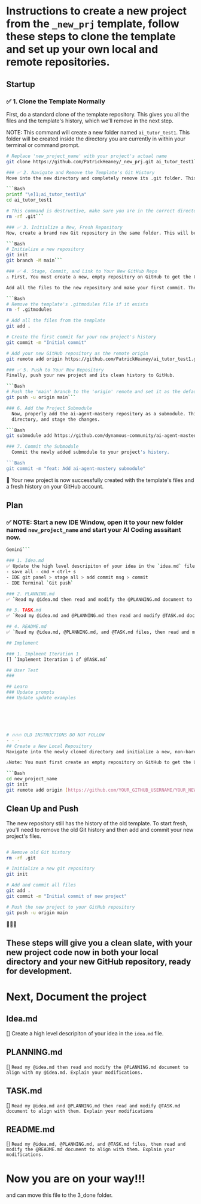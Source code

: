 # Instructions to create a new project from the `_new_prj` template, follow these steps to clone the template and set up your own local and remote repositories.

## Startup
### ✅ 1. Clone the Template Normally
First, do a standard clone of the template repository. This gives you all the files and the template's history, which we'll remove in the next step.

NOTE: This command will create a new folder named `ai_tutor_test1`.  This folder will be created inside the directory you are currently in within your terminal or command prompt.

```Bash
# Replace 'new_project_name' with your project's actual name
git clone https://github.com/PatrickHeaney/_new_prj.git ai_tutor_test1```

### ✅ 2. Navigate and Remove the Template's Git History
Move into the new directory and completely remove its .git folder. This severs the connection to the original template, leaving just the files.

```Bash
printf "\e]1;ai_tutor_test1\a"
cd ai_tutor_test1

# This command is destructive, make sure you are in the correct directory!
rm -rf .git```

### ✅ 3. Initialize a New, Fresh Repository
Now, create a brand new Git repository in the same folder. This will be the clean start for your new project and set default branch name to 'main' for consistency with GitHub

```Bash
# Initialize a new repository
git init
git branch -M main```

### ✅ 4. Stage, Commit, and Link to Your New GitHub Repo
⚠️ First, You must create a new, empty repository on GitHub to get the URL. Do this at https://github.com/new. Do not initialize it with a README or .gitignore file.

Add all the files to the new repository and make your first commit. Then, link it to the empty repository you created on GitHub.

```Bash
# Remove the template's .gitmodules file if it exists
rm -f .gitmodules

# Add all the files from the template
git add .

# Create the first commit for your new project's history
git commit -m "Initial commit"

# Add your new GitHub repository as the remote origin
git remote add origin https://github.com/PatrickHeaney/ai_tutor_test1.git```

### ✅ 5. Push to Your New Repository
Finally, push your new project and its clean history to GitHub.

```Bash
# Push the 'main' branch to the 'origin' remote and set it as the default
git push -u origin main```

### 6. Add the Project Submodule
  Now, properly add the ai-agent-mastery repository as a submodule. This command will create the .gitmodules file, clone the repository into the code_examples
  directory, and stage the changes.

```Bash
git submodule add https://github.com/dynamous-community/ai-agent-mastery.git code_examples/ai-agent-mastery```

### 7. Commit the Submodule
  Commit the newly added submodule to your project's history.

```Bash
git commit -m "feat: Add ai-agent-mastery submodule"
```

🎉 Your new project is now successfully created with the template's files and a fresh history on your GitHub account.

## Plan

### ✅ NOTE: Start a new IDE Window, open it to your new folder named `new_project_name` and start your AI Coding asssitant now.
```Bash
Gemini```

### 1. Idea.md
✅ Update the high level descripiton of your idea in the `idea.md` file.
- save all - cmd + ctrl+ s
- IDE git panel > stage all > add commit msg > commit
- IDE Terminal `Git push`

### 2. PLANNING.md
✅ `Read my @idea.md then read and modify the @PLANNING.md document to align with my ### Iteration 1: The Core Conversation Loop of @idea.md. Explain your modifications.`

## 3. TASK.md
✅ `Read my @idea.md and @PLANNING.md then read and modify @TASK.md document to align with my ### Iteration 1: The Core Conversation Loop of @idea.md and with @PLANNING.md. Explain your modifications.`

## 4. README.md
✅ `Read my @idea.md, @PLANNING.md, and @TASK.md files, then read and modify the @README.md document to align with to align with my ### Iteration 1: The Core Conversation Loop of @idea.md and with @PLANNING.md and TASK.md. Explain your modifications.`

## Implement

### 1. Implment Iteration 1
[] `Implement Iteration 1 of @TASK.md`

## User Test
###

## Learn
### Update prompts
### Update update examples






# 🔥🔥🔥 OLD INSTRUCTIONS DO NOT FOLLOW
- - -
## Create a New Local Repository
Navigate into the newly cloned directory and initialize a new, non-bare repository from the bare one. This will create a fresh .git directory and the working files.

⚠️Note: You must first create an empty repository on GitHub to get the URL for YOUR_NEW_REPO_NAME. Do not include a README.md or a .gitignore when creating it on GitHub.

```Bash
cd new_project_name
git init
git remote add origin [https://github.com/YOUR_GITHUB_USERNAME/YOUR_NEW_REPO_NAME.git](https://github.com/YOUR_GITHUB_USERNAME/YOUR_NEW_REPO_NAME.git)
```

## Clean Up and Push
The new repository still has the history of the old template. To start fresh, you'll need to remove the old Git history and then add and commit your new project's files.

```Bash

# Remove old Git history
rm -rf .git

# Initialize a new git repository
git init

# Add and commit all files
git add .
git commit -m "Initial commit of new project"

# Push the new project to your GitHub repository
git push -u origin main
```

🎉🎉🎉
## These steps will give you a clean slate, with your new project code now in both your local directory and your new GitHub repository, ready for development.

# Next, Document the project
## Idea.md
[] Create a high level descripiton of your idea in the `idea.md` file.

## PLANNING.md
[] `Read my @idea.md then read and modify the @PLANNING.md document to align with my @idea.md. Explain your modifications.`

## TASK.md
[] `Read my @idea.md and @PLANNING.md then read and modify @TASK.md document to align with them. Explain your modifications`

## README.md
[] `Read my @idea.md, @PLANNING.md, and @TASK.md files, then read and modify the @README.md document to align with them. Explain your modifications.`

# Now you are on your way!!!

and can move this file to the 3_done folder.
